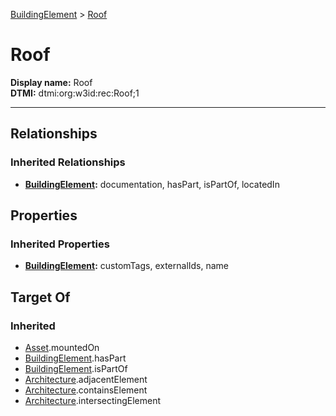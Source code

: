 [BuildingElement](BuildingElement.md) > [Roof](#)
# Roof

**Display name:** Roof<br />
**DTMI:** dtmi:org:w3id:rec:Roof;1

---
## Relationships
### Inherited Relationships
* **[BuildingElement](BuildingElement.md):** documentation, hasPart, isPartOf, locatedIn
## Properties
### Inherited Properties
* **[BuildingElement](BuildingElement.md):** customTags, externalIds, name
## Target Of
### Inherited
* [Asset](../Asset/Asset.md).mountedOn
* [BuildingElement](BuildingElement.md).hasPart
* [BuildingElement](BuildingElement.md).isPartOf
* [Architecture](../Space/Architecture/Architecture.md).adjacentElement
* [Architecture](../Space/Architecture/Architecture.md).containsElement
* [Architecture](../Space/Architecture/Architecture.md).intersectingElement
